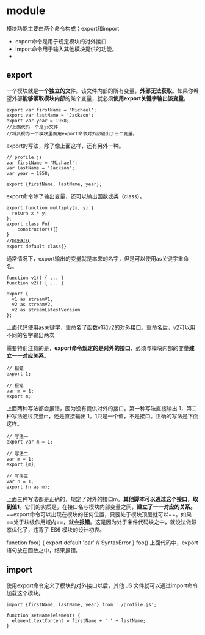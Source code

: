 # module
模块功能主要由两个命令构成：export和import
- export命令是用于规定模块的对外接口
- import命令用于输入其他模块提供的功能。
- 
## export
一个模块就是**一个独立的文**件。该文件内部的所有变量，**外部无法获取**。如果你希望外部**能够读取模块内部**的某个变量，就必须**使用export关键字输出该变量**。

```
export var firstName = 'Michael';
export var lastName = 'Jackson';
export var year = 1958;
//上面代码一个是js文件
//将其视为一个模块里面用export命令对外部输出了三个变量。
```
export的写法，除了像上面这样，还有另外一种。
```
// profile.js
var firstName = 'Michael';
var lastName = 'Jackson';
var year = 1958;

export {firstName, lastName, year};
```
export命令除了输出变量，还可以输出函数或类（class）。

```
export function multiply(x, y) {
  return x * y;
};
export class Fn{
    constructor(){}
}
//抛出默认
export default class{}
```
通常情况下，export输出的变量就是本来的名字，但是可以使用as关键字重命名。


```
function v1() { ... }
function v2() { ... }

export {
  v1 as streamV1,
  v2 as streamV2,
  v2 as streamLatestVersion
};
```

上面代码使用as关键字，重命名了函数v1和v2的对外接口。重命名后，v2可以用不同的名字输出两次

需要特别注意的是，**export命令规定的是对外的接口**，必须与模块内部的变量**建立一一对应关系**。

```
// 报错
export 1;

// 报错
var m = 1;
export m;
```
上面两种写法都会报错，因为没有提供对外的接口。第一种写法直接输出 1，第二种写法通过变量m，还是直接输出 1。1只是一个值，不是接口。正确的写法是下面这样。
```
// 写法一
export var m = 1;

// 写法二
var m = 1;
export {m};

// 写法三
var n = 1;
export {n as m};
```
上面三种写法都是正确的，规定了对外的接口m。**其他脚本可以通过这个接口，取到值1**。它们的实质是，在接口名与模块内部变量之间，**建立了一一对应的关系。**<br>
==export命令可以出现在模块的任何位置，只要处于模块顶层就可以==。如果==处于块级作用域内==，就会**报错**。这是因为处于条件代码块之中，就没法做静态优化了，违背了 ES6 模块的设计初衷。

function foo() {
  export default 'bar' // SyntaxError
}
foo()
上面代码中，export语句放在函数之中，结果报错。
## import
使用export命令定义了模块的对外接口以后，其他 JS 文件就可以通过import命令加载这个模块。

```
import {firstName, lastName, year} from './profile.js';

function setName(element) {
  element.textContent = firstName + ' ' + lastName;
}
```
